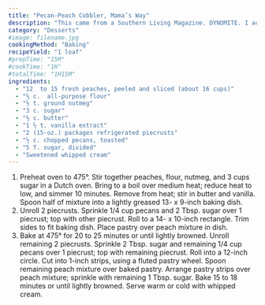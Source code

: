 ```yaml
---
title: "Pecan-Peach Cobbler, Mama’s Way"
description: "This came from a Southern Living Magazine. DYNOMITE. I actually halved the recipe with approximate half measurements. Was wonderful! It’s kind of labor-intensive, but good enough to make it."
category: "Desserts"
#image: filename.jpg
cookingMethod: "Baking"
recipeYield: "1 loaf"
#prepTime: "15M"
#cookTime: "1H"
#totalTime: "1H15M"
ingredients:
  - "12  to 15 fresh peaches, peeled and sliced (about 16 cups)"
  - "⅓ c.  all-purpose flour"
  - "½ t. ground nutmeg"
  - "3 c. sugar"
  - "⅔ c. butter"
  - "1 ½ t. vanilla extract"
  - "2 (15-oz.) packages refrigerated piecrusts"
  - "½ c. chopped pecans, toasted"
  - "5 T. sugar, divided"
  - "Sweetened whipped cream"
---
```


  1. Preheat oven to 475°. Stir together peaches, flour, nutmeg, and 3 cups sugar in a Dutch oven. Bring to a boil over medium heat; reduce heat to low, and simmer 10 minutes. Remove from heat; stir in butter and vanilla. Spoon half of mixture into a lightly greased 13- x 9-inch baking dish.
  2. Unroll 2 piecrusts. Sprinkle 1/4 cup pecans and 2 Tbsp. sugar over 1 piecrust; top with other piecrust. Roll to a 14- x 10-inch rectangle. Trim sides to fit baking dish. Place pastry over peach mixture in dish.
  3. Bake at 475° for 20 to 25 minutes or until lightly browned. Unroll remaining 2 piecrusts. Sprinkle 2 Tbsp. sugar and remaining 1/4 cup pecans over 1 piecrust; top with remaining piecrust. Roll into a 12-inch circle. Cut into 1-inch strips, using a fluted pastry wheel. Spoon remaining peach mixture over baked pastry. Arrange pastry strips over peach mixture; sprinkle with remaining 1 Tbsp. sugar. Bake 15 to 18 minutes or until lightly browned. Serve warm or cold with whipped cream.
